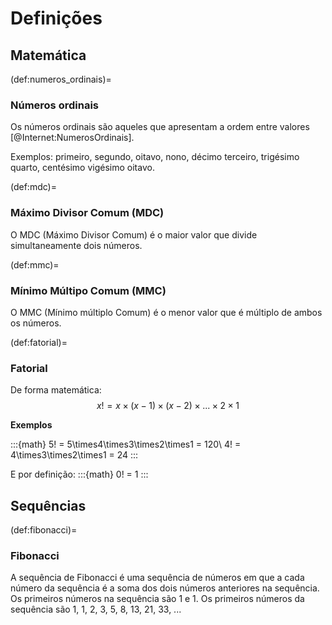 # Definições


## Matemática

(def:numeros_ordinais)=
### Números ordinais

Os números ordinais são aqueles que apresentam a ordem entre valores [@Internet:NumerosOrdinais].

Exemplos: primeiro, segundo, oitavo, nono, décimo terceiro, trigésimo quarto, centésimo vigésimo oitavo.

(def:mdc)=
### Máximo Divisor Comum (MDC)
O MDC (Máximo Divisor Comum) é o maior valor que divide simultaneamente dois números.

(def:mmc)=
### Mínimo Múltipo Comum (MMC)
O MMC (Mínimo múltiplo Comum) é o menor valor que é múltiplo de ambos os números.

(def:fatorial)=
### Fatorial
De forma matemática:
$$
x!= x\times(x-1)\times(x-2)\times...\times2\times1
$$

**Exemplos**

:::{math}
5! = 5\times4\times3\times2\times1 = 120\\
4! = 4\times3\times2\times1 = 24
:::

E por definição:
:::{math}
0! = 1
:::



## Sequências

(def:fibonacci)=
### Fibonacci
A sequência de Fibonacci é uma sequência de números em que a cada número da sequência é a soma dos dois números anteriores na sequência. Os primeiros números na sequência são 1 e 1. Os primeiros números da sequência são 1, 1, 2, 3, 5, 8, 13, 21, 33, ...

